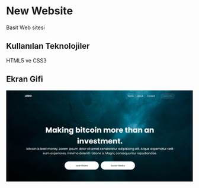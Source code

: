 <h1> New Website </h1>

Basit Web sitesi

<h2> Kullanılan Teknolojiler </h2>

HTML5 ve CSS3

<h2> Ekran Gifi </h2>

![](ekran.gif)
